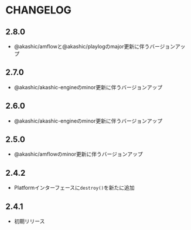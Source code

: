 # CHANGELOG

## 2.8.0
* @akashic/amflowと@akashic/playlogのmajor更新に伴うバージョンアップ

## 2.7.0
* @akashic/akashic-engineのminor更新に伴うバージョンアップ

## 2.6.0
* @akashic/akashic-engineのminor更新に伴うバージョンアップ

## 2.5.0
* @akashic/amflowのminor更新に伴うバージョンアップ

## 2.4.2
* Platformインターフェースに`destroy()`を新たに追加

## 2.4.1
* 初期リリース
